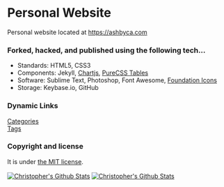 # Personal Website

Personal website located at https://ashbyca.com

### Forked, hacked, and published using the following tech...

* Standards: HTML5, CSS3
* Components: Jekyll, [Chartjs](https://canvasjs.com/), [PureCSS Tables](https://purecss.io/tables)
* Software: Sublime Text, Photoshop, Font Awesome, [Foundation Icons](https://zurb.com/playground/foundation-icon-fonts-3)
* Storage: Keybase.io, GitHub
 
### Dynamic Links
[Categories](https://ashbyca.github.io/categories)<br>
[Tags](https://ashbyca.github.io/tags)

### Copyright and license

It is under [the MIT license](/LICENSE).

<a href="https://github.com/ashbyca">
<img align="center" alt="Christopher's Github Stats" src="https://github-readme-stats.codestackr.vercel.app/api?username=ashbyca&show_icons=true&hide_border=true&count_private=true&include_all_commits=true&theme=radical" /></a>

<a href="https://github.com/ashbyca">
<img align="center" alt="Christopher's Github Stats" src="https://github-readme-stats.vercel.app/api/top-langs/?username=ashbyca&hide=javascript,html" /></a>
